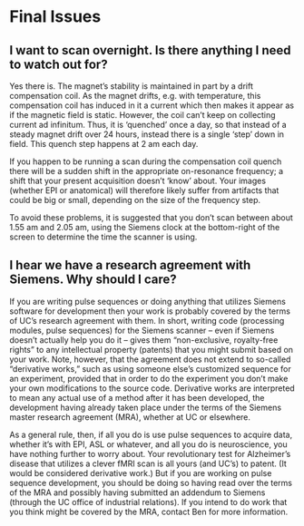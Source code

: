 # Final Issues

## I want to scan overnight. Is there anything I need to watch out for?

Yes there is. The magnet’s stability is maintained in part by a drift compensation coil. As the magnet drifts, e.g. with temperature, this compensation coil has induced in it a current which then makes it appear as if the magnetic field is static. However, the coil can’t keep on collecting current ad infinitum. Thus, it is ‘quenched’ once a day, so that instead of a steady magnet drift over 24 hours, instead there is a single ‘step’ down in field. This quench step happens at 2 am each day.

If you happen to be running a scan during the compensation coil quench there will be a sudden shift in the appropriate on-resonance frequency; a shift that your present acquisition doesn’t ‘know’ about. Your images (whether EPI or anatomical) will therefore likely suffer from artifacts that could be big or small, depending on the size of the frequency step.

To avoid these problems, it is suggested that you don’t scan between about 1.55 am and 2.05 am, using the Siemens clock at the bottom-right of the screen to determine the time the scanner is using.

## I hear we have a research agreement with Siemens. Why should I care?

If you are writing pulse sequences or doing anything that utilizes Siemens software for development then your work is probably covered by the terms of UC’s research agreement with them. In short, writing code (processing modules, pulse sequences) for the Siemens scanner – even if Siemens doesn’t actually help you do it – gives them “non-exclusive, royalty-free rights” to any intellectual property (patents) that you might submit based on your work. Note, however, that the agreement does not extend to so-called “derivative works,” such as using someone else’s customized sequence for an experiment, provided that in order to do the experiment you don’t make your own modifications to the source code. Derivative works are interpreted to mean any actual use of a method after it has been developed, the development having already taken place under the terms of the Siemens master research agreement (MRA), whether at UC or elsewhere.

As a general rule, then, if all you do is use pulse sequences to acquire data, whether it’s with EPI, ASL or whatever, and all you do is neuroscience, you have nothing further to worry about. Your revolutionary test for Alzheimer’s disease that utilizes a clever fMRI scan is all yours (and UC’s) to patent. (It would be considered derivative work.) But if you are working on pulse sequence development, you should be doing so having read over the terms of the MRA and possibly having submitted an addendum to Siemens (through the UC office of industrial relations). If you intend to do work that you think might be covered by the MRA, contact Ben for more information.
